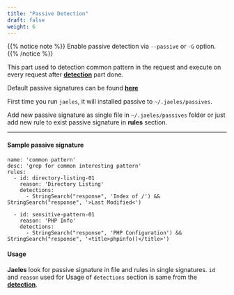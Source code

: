 ```yaml
---
title: "Passive Detection"
draft: false
weight: 6
---
```



{{% notice note %}}
Enable passive detection via  `--passive` or `-G` option.
{{% /notice %}}

This part used to detection common pattern in the request and execute on every request after [**detection**](/signatures/detection/) part done.

Default passive signatures can be found [**here**](https://github.com/jaeles-project/jaeles-signatures/blob/master/passives/)

First time you run `jaeles`, it will installed passive to `~/.jaeles/passives`.

Add new passive signature as single file in `~/.jaeles/passives` folder or just add new rule to exist passive signature in **rules** section.

***

#### Sample passive signature

```
name: 'common pattern'
desc: 'grep for common interesting pattern'
rules:
  - id: directory-listing-01
    reason: 'Directory Listing'
    detections:
      - StringSearch("response", 'Index of /') && StringSearch("response", '>Last Modified<')

  - id: sensitive-pattern-01
    reason: 'PHP Info'
    detections:
      - StringSearch("response", 'PHP Configuration') && StringSearch("response", '<title>phpinfo()</title>')
```

#### Usage

**Jaeles** look for passive signature in file and rules in single signatures.
`id` and `reason` used for 
Usage of `detections` section is same from the [**detection**](/signatures/detection/).
